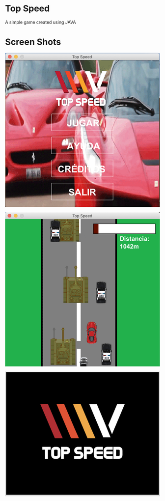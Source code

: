 # Top Speed
A simple game created using JAVA



# Screen Shots
![](img_rdMe/menu.png)

![](img_rdMe/game.png)

![](img_rdMe/logo.png)
